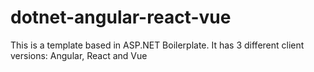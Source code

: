 # dotnet-angular-react-vue
This is a template based in ASP.NET Boilerplate. It has 3 different client versions: Angular, React and Vue
